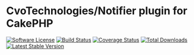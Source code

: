 # CvoTechnologies/Notifier plugin for CakePHP

[![Software License](https://img.shields.io/badge/license-MIT-brightgreen.svg?style=flat-square)](LICENSE.txt)
[![Build Status](https://img.shields.io/travis/CVO-Technologies/cakephp-notifier/master.svg?style=flat-square)](https://travis-ci.org/CVO-Technologies/cakephp-notifier)
[![Coverage Status](https://img.shields.io/codecov/c/github/cvo-technologies/cakephp-notifier.svg?style=flat-square)](https://codecov.io/github/cvo-technologies/cakephp-notifier)
[![Total Downloads](https://img.shields.io/packagist/dt/cvo-technologies/cakephp-notifier.svg?style=flat-square)](https://packagist.org/packages/cvo-technologies/cakephp-notifier)
[![Latest Stable Version](https://img.shields.io/packagist/v/cvo-technologies/cakephp-notifier.svg?style=flat-square&label=stable)](https://packagist.org/packages/cvo-technologies/cakephp-notifier)
